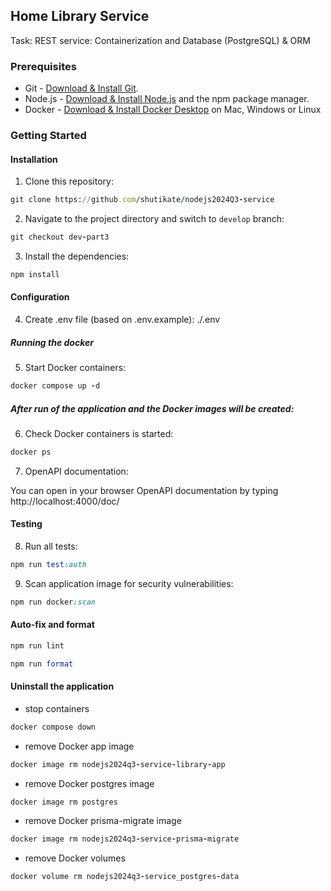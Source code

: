 ## Home Library Service

Task: REST service: Containerization and Database (PostgreSQL) & ORM

### Prerequisites

- Git - [Download & Install Git](https://git-scm.com/downloads).
- Node.js - [Download & Install Node.js](https://nodejs.org/en/download/) and the npm package manager.
- Docker - [Download & Install Docker Desktop](https://docs.docker.com/get-started/get-docker/) on Mac, Windows or Linux

### Getting Started

#### Installation

1. Clone this repository:

```ruby
git clone https://github.com/shutikate/nodejs2024Q3-service
```

2. Navigate to the project directory and switch to `develop` branch:

```ruby
git checkout dev-part3
```

3. Install the dependencies:

```ruby
npm install
```

#### Configuration

4. Create .env file (based on .env.example): ./.env

##### Running the docker

5. Start Docker containers:

```ruby
docker compose up -d
```

##### After run of the application and the Docker images will be created:

6. Check Docker containers is started:

```ruby
docker ps
```

7. OpenAPI documentation:

You can open in your browser OpenAPI documentation by typing http://localhost:4000/doc/

#### Testing

8. Run all tests:

```ruby
npm run test:auth
```

9. Scan application image for security vulnerabilities:

```ruby
npm run docker:scan
```

#### Auto-fix and format

```ruby
npm run lint
```

```ruby
npm run format
```

#### Uninstall the application

- stop containers

```ruby
docker compose down
```

- remove Docker app image

```ruby
docker image rm nodejs2024q3-service-library-app
```

- remove Docker postgres image

```ruby
docker image rm postgres
```

- remove Docker prisma-migrate image

```ruby
docker image rm nodejs2024q3-service-prisma-migrate
```

- remove Docker volumes

```ruby
docker volume rm nodejs2024q3-service_postgres-data
```


